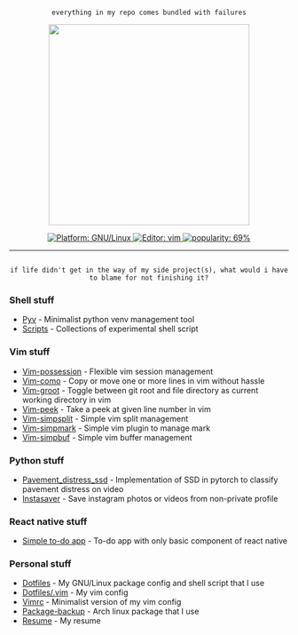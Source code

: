 <p align="center">
<code>
everything in my repo comes bundled with failures
</code>
</p>

<p align="center">
<a href="https://github-readme-stats.vercel.app/api?username=bruhtus&show_icons=true&hide_border=true&hide_title=true&title_color=81a1c1&icon_color=81a1c1&text_color=22a0f4&bg_color=00000000&count_private=true&theme=default">
<img width="362" src="https://github-readme-stats.vercel.app/api?username=bruhtus&show_icons=true&hide_border=true&hide_title=true&title_color=81a1c1&icon_color=81a1c1&text_color=22a0f4&bg_color=00000000&count_private=true&theme=default" />
</a>
</p>

<p align="center">
<a href="https://www.gnu.org/gnu/linux-and-gnu.html">
<img src="https://img.shields.io/badge/platform-GNU/Linux-blue?style=flat-square"
alt="Platform: GNU/Linux" />
</a>

<a href="https://github.com/vim/vim">
<img src="https://img.shields.io/badge/editor-vim-blue?style=flat-square" alt="Editor: vim">
</a>

<a href="https://github.com/bruhtus">
<img src="https://img.shields.io/badge/popularity-low-red?style=flat-square" alt="popularity: 69%">
</a>
</p>
<hr/>
<p align="center">
<code>
if life didn't get in the way of my side project(s), what would i have to blame for not finishing it?
</code>
</p>

### Shell stuff
- [Pyv](https://github.com/bruhtus/pyv) - Minimalist python venv management tool
- [Scripts](https://github.com/bruhtus/scripts) - Collections of experimental shell script

### Vim stuff
- [Vim-possession](https://github.com/bruhtus/vim-possession) - Flexible vim session management
- [Vim-como](https://github.com/bruhtus/vim-como) - Copy or move one or more lines in vim without hassle
- [Vim-groot](https://github.com/bruhtus/vim-groot) - Toggle between git root and file directory as current working directory in vim
- [Vim-peek](https://github.com/bruhtus/vim-peek) - Take a peek at given line number in vim
- [Vim-simpsplit](https://github.com/bruhtus/vim-simpsplit) - Simple vim split management
- [Vim-simpmark](https://github.com/bruhtus/vim-simpmark) - Simple vim plugin to manage mark
- [Vim-simpbuf](https://github.com/bruhtus/vim-simpbuf) - Simple vim buffer management

### Python stuff
- [Pavement_distress_ssd](https://github.com/bruhtus/pavement_distress_ssd) - Implementation of SSD in pytorch to classify pavement distress on video
- [Instasaver](https://github.com/bruhtus/instasaver) - Save instagram photos or videos from non-private profile

### React native stuff
- [Simple to-do app](https://github.com/bruhtus/simple-rn-todo-app) - To-do app with only basic component of react native

### Personal stuff
- [Dotfiles](https://github.com/bruhtus/dotfiles) - My GNU/Linux package config and shell script that I use
- [Dotfiles/.vim](https://github.com/bruhtus/dotfiles/tree/master/.vim) - My vim config
- [Vimrc](https://github.com/bruhtus/vimrc) - Minimalist version of my vim config
- [Package-backup](https://github.com/bruhtus/package-backup) - Arch linux package that I use
- [Resume](https://bruhtus.github.io/resume/) - My resume
